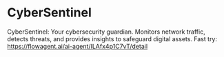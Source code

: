 # CyberSentinel
CyberSentinel: Your cybersecurity guardian. Monitors network traffic, detects threats, and provides insights to safeguard digital assets.
Fast try: https://flowagent.ai/ai-agent/ILAfx4p1C7vT/detail
